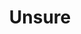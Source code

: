 ---
pid: ls111
title: Unsure
location_transcription: Unsure
coordinates: "[-75.17085795792, 39.957673946489]"
zipcode: NJ08059
gen_neighborhood: 
neighborhood: 
outside_phl: Mt Ephraim NJ
age: '19'
age_range: 13-19
instagram: 
image_file_name: ls_111.jpg
proposal_transcription: group of diverse people all working together and interacting
topic: Unity
topic_summary: '0'
type: Other No Form
keywords_other: 
credit: Emily C
image_labels: 
twitter: 
facebook: 
permalink: "/monuments/ls111/"
layout: item-page
---